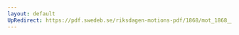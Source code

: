 ```yaml
---
layout: default
UpRedirect: https://pdf.swedeb.se/riksdagen-motions-pdf/1868/mot_1868__fk__00026/mot_1868__fk__00026_002.pdf
---
```

